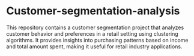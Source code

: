# Customer-segmentation-analysis
This repository contains a customer segmentation project that analyzes customer behavior and preferences in a retail setting using clustering algorithms. It provides insights into purchasing patterns based on income and total amount spent, making it useful for retail industry applications.
